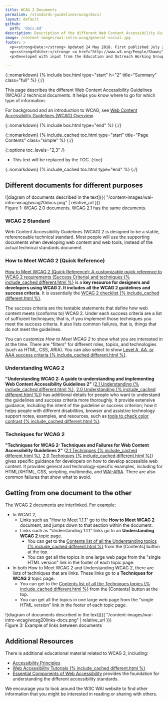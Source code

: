 ```yaml
---
title: WCAG 2 Documents
permalink: /standards-guidelines/wcag/docs/
layout: default
github:
  path: 'docs.md'
description: Description of the different Web Content Accessibility Guidelines (WCAG) 2 technical documents.
image: /content-images/wai-intro-wcag/general-social.jpg
footer: >
  <p><strong>Date:</strong> Updated 24 May 2018. First published July 2005.</p>
  <p><strong>Editor:</strong> <a href="http://www.w3.org/People/Shawn/">Shawn Lawton Henry</a>.</p>
  <p>Developed with input from the Education and Outreach Working Group (<a href="https://www.w3.org/WAI/about/groups/eowg/">EOWG</a>).</p>

---
```



{::nomarkdown}
{% include box.html type="start" h="2" title="Summary" class="full" %}
{:/}

This page describes the different Web Content Accessibility Guidelines (WCAG) 2 technical documents. It helps you know where to go for which type of information.

For background and an introduction to WCAG, see [Web Content Accessibility Guidelines (WCAG) Overview](http://www.w3.org/WAI/intro/wcag.php).

{::nomarkdown}
{% include box.html type="end" %}
{:/}

{::nomarkdown}
{% include_cached toc.html type="start" title="Page Contents" class="simple" %}
{:/}

{::options toc_levels="2,3" /}

-   This text will be replaced by the TOC.
{:toc}

{::nomarkdown}
{% include_cached toc.html type="end" %}
{:/}


## Different documents for different purposes

![diagram of documents described in the text]({{ "/content-images/wai-intro-wcag/wcag20docs.png" | relative_url }})<br>Figure 1: WCAG 2.0 documents. WCAG 2.1 has the same documents.

### WCAG 2 Standard

Web Content Accessibility Guidelines (WCAG) 2 is designed to be a stable, referenceable technical standard. Most people will use the supporting documents when developing web content and web tools, instead of the actual technical standards document.

### How to Meet WCAG 2 (Quick Reference)

[How to Meet WCAG 2 (Quick Reference): A customizable quick reference to WCAG 2 requirements (Success Criteria) and techniques {% include_cached different.html %}](http://www.w3.org/WAI/WCAG21/quickref/) is a **key resource for designers and developers using WCAG 2. It includes all the WCAG 2 guidelines and success criteria**. It is essentially the [WCAG 2 checklist {% include_cached different.html %}](http://www.w3.org/WAI/WCAG21/quickref/).

The success criteria are the testable statements that define how web
content meets (conforms to) WCAG 2. Under each success criteria are a
list of sufficient techniques; that is, if you implement those
techniques you meet the success criteria. It also lists common failures,
that is, things that do not meet the guidelines.

You can customize <cite>How to Meet WCAG 2</cite> to show what you are interested in at the time. There are "filters" for different roles, topics, and technologies (such as HTML, CSS, ARIA). You can also select to show [Level A, AA, or AAA success criteria {% include_cached different.html %}](http://www.w3.org/TR/UNDERSTANDING-WCAG20/conformance.html#uc-levels-head).

### Understanding WCAG 2

**"Understanding WCAG 2: A guide to understanding and implementing Web
Content Accessibility Guidelines 2"** ([2.1 Understanding {% include_cached different.html %}]( https://www.w3.org/WAI/WCAG21/Understanding/), [2.0 Understanding {% include_cached different.html %}](/TR/UNDERSTANDING-WCAG20/))
has additional details for people who want to understand the guidelines
and success criteria more thoroughly. It provide extensive guidance,
including the intent of the guideline or success criterion; how it helps
people with different disabilities, browser and assistive technology
support notes, examples, and resources, such as [tools to check color contrast {% include_cached different.html %}](https://www.w3.org/WAI/WCAG21/Understanding/contrast-minimum.html#visual-audio-contrast-contrast-resources-head).

### Techniques for WCAG 2

**"Techniques for WCAG 2: Techniques and Failures for Web Content
Accessibility Guidelines 2"** ([2.1 Techniques {% include_cached different.html %}]( https://www.w3.org/WAI/WCAG21/Techniques/), [2.0 Techniques {% include_cached different.html %}](/TR/WCAG20-TECHS/)) gives specific
guidance for developers on how to develop accessible web content. It
provides general and technology-specific examples, including for
HTML/XHTML, CSS, scripting, multimedia, and
[WAI-ARIA](http://www.w3.org/WAI/intro/aria). There are also common
failures that show what to avoid.

## Getting from one document to the other

The WCAG 2 documents are interlinked. For example:

-   In WCAG 2,
    -   Links such as "How to Meet 1.1.1" go to the **How to Meet WCAG
        2** document, and jumps down to that section within the
        document.
    -   Links such as "Understanding 1.1.1" links go to an
        **Understanding WCAG 2** topic page.
        -   You can get to the [Contents list of all the Understanding topics {% include_cached different.html %}](https://www.w3.org/WAI/WCAG21/Understanding/#understanding-pages)
            from the \[Contents\] button at the top.
        -   You can get all the topics in one large web page from the
            "single HTML version" link in the footer of each topic page.
-   In both How to Meet WCAG 2 and Understanding WCAG 2, there are
    lists of techniques that are links. These links go to a **Techniques
    for WCAG 2** topic page.
    -   You can get to the [Contents list of all the Techniques topics {% include_cached different.html %}](https://www.w3.org/WAI/WCAG21/Techniques/#techniques) from the
        \[Contents\] button at the top.
    -   You can get all the topics in one large web page from the
        "single HTML version" link in the footer of each topic page.

![diagram of documents described in the text]({{ "/content-images/wai-intro-wcag/wcag20links-docs.png" | relative_url }})<br>
Figure 3: Example of links between documents

## Additional Resources

There is additional educational material related to WCAG 2, including:

- [Accessibility Principles](https://www.w3.org/WAI/fundamentals/accessibility-principles/)
- [Web Accessibility Tutorials {% include_cached different.html %}](https://www.w3.org/WAI/tutorials/)
- [Essential Components of Web Accessibility]( https://www.w3.org/WAI/fundamentals/components/) provides the foundation for understanding the different accessibility standards.

We encourage you to look around the W3C WAI website to find other information that you might be interested in reading or sharing with others.

